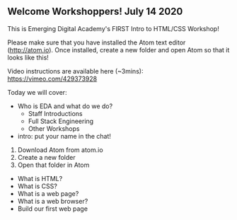 Welcome Workshoppers! July 14 2020
----------------------------------

This is Emerging Digital Academy's FIRST Intro to HTML/CSS Workshop!

Please make sure that you have installed the Atom text editor (http://atom.io).
Once installed, create a new folder and open Atom so that it looks like this!

Video instructions are available here (~3mins): https://vimeo.com/429373928

Today we will cover:

  - Who is EDA and what do we do?
    - Staff Introductions
    - Full Stack Engineering
    - Other Workshops
  - intro: put your name in the chat!

  1. Download Atom from atom.io
  2. Create a new folder
  3. Open that folder in Atom

  - What is HTML?
  - What is CSS?
  - What is a web page?
  - What is a web browser?
  - Build our first web page

